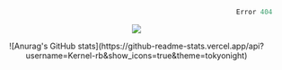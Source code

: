 ```python
                                                            Error 404   :(
```

<p align="center">
  <a href="https://skillicons.dev">
    <img src="https://skillicons.dev/icons?i=py,ts,rust,java" />
  </a>
</p>

<div align="center">
![Anurag's GitHub stats](https://github-readme-stats.vercel.app/api?username=Kernel-rb&show_icons=true&theme=tokyonight)
</div>
